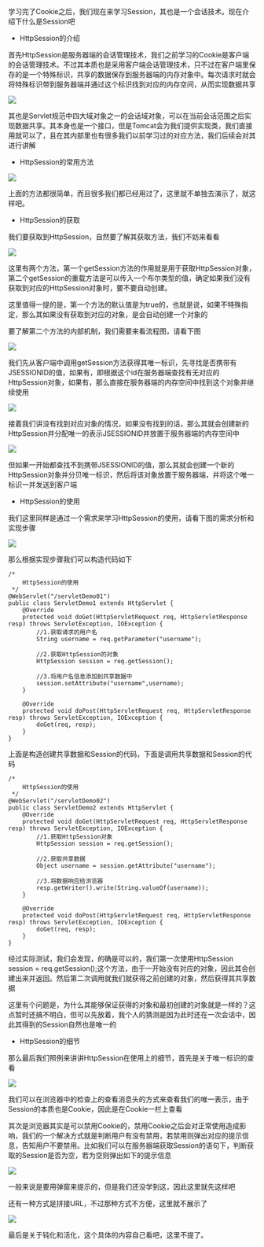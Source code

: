 学习完了Cookie之后，我们现在来学习Session，其也是一个会话技术。现在介绍下什么是Session吧

- HttpSession的介绍

首先HttpSession是服务器端的会话管理技术，我们之前学习的Cookie是客户端的会话管理技术。不过其本质也是采用客户端会话管理技术，只不过在客户端里保存的是一个特殊标识，共享的数据保存到服务器端的内存对象中。每次请求时就会将特殊标识带到服务器端并通过这个标识找到对应的内存空间，从而实现数据共享

![](D:/Rolin的学习笔记/youdaonote-pull/youdaonote/youdaonote-images/WEBRESOURCE3510d37e46e4dde5ced1952fae94f32c.png)

其也是Servlet规范中四大域对象之一的会话域对象，可以在当前会话范围之后实现数据共享。其本身也是一个接口，但是Tomcat会为我们提供实现类，我们直接用就可以了，且在其内部里也有很多我们以前学习过的对应方法，我们后续会对其进行讲解

- HttpSession的常用方法

![](D:/Rolin的学习笔记/youdaonote-pull/youdaonote/youdaonote-images/WEBRESOURCEa15fcdcac820aa364064ca8ed0198843.png)

上面的方法都很简单，而且很多我们都已经用过了，这里就不单独去演示了，就这样吧。

- HttpSession的获取

我们要获取到HttpSession，自然要了解其获取方法，我们不妨来看看

![](D:/Rolin的学习笔记/youdaonote-pull/youdaonote/youdaonote-images/WEBRESOURCE00eed9c66f4833f318308ca225662576.png)

这里有两个方法，第一个getSession方法的作用就是用于获取HttpSession对象，第二个getSession的重载方法是可以传入一个布尔类型的值，确定如果我们没有获取到对应的HttpSession对象时，要不要自动创建。

这里值得一提的是，第一个方法的默认值是为true的，也就是说，如果不特殊指定，那么其如果没有获取到对应的对象，是会自动创建一个对象的

要了解第二个方法的内部机制，我们需要来看流程图，请看下图

![](D:/Rolin的学习笔记/youdaonote-pull/youdaonote/youdaonote-images/WEBRESOURCEf8c653a2f00f2bd67cf8aa1e78bb5bb6.png)

我们先从客户端中调用getSession方法获得其唯一标识，先寻找是否携带有JSESSIONID的值，如果有，即根据这个id在服务器端查找有无对应的HttpSession对象，如果有，那么直接在服务器端的内存空间中找到这个对象并继续使用

![](D:/Rolin的学习笔记/youdaonote-pull/youdaonote/youdaonote-images/WEBRESOURCEb7754f930b5737addb83cfae2fa868f4.png)

接着我们讲没有找到对应对象的情况，如果没有找到的话，那么其就会创建新的HttpSession并分配唯一的表示JSESSIONID并放置于服务器端的内存空间中



![](D:/Rolin的学习笔记/youdaonote-pull/youdaonote/youdaonote-images/WEBRESOURCEd1844b0ee0c6c6cc53b4a10a78df36d9.png)

但如果一开始都查找不到携带JSESSIONID的值，那么其就会创建一个新的HttpSession对象并分贝唯一标识，然后将该对象放置于服务器端，并将这个唯一标识一并发送到客户端

- HttpSession的使用

我们这里同样是通过一个需求来学习HttpSession的使用，请看下图的需求分析和实现步骤

![](D:/Rolin的学习笔记/youdaonote-pull/youdaonote/youdaonote-images/WEBRESOURCEdd2743de05d0495ba88224730adf3f51.png)

那么根据实现步骤我们可以构造代码如下

```
/*
    HttpSession的使用
 */
@WebServlet("/servletDemo01")
public class ServletDemo1 extends HttpServlet {
    @Override
    protected void doGet(HttpServletRequest req, HttpServletResponse resp) throws ServletException, IOException {
        //1.获取请求的用户名
        String username = req.getParameter("username");
        
        //2.获取HttpSession的对象
        HttpSession session = req.getSession();
        
        //3.将用户名信息添加到共享数据中
        session.setAttribute("username",username);
    }

    @Override
    protected void doPost(HttpServletRequest req, HttpServletResponse resp) throws ServletException, IOException {
        doGet(req, resp);
    }
}
```

上面是构造创建共享数据和Session的代码，下面是调用共享数据和Session的代码

```
/*
    HttpSession的使用
 */
@WebServlet("/servletDemo02")
public class ServletDemo2 extends HttpServlet {
    @Override
    protected void doGet(HttpServletRequest req, HttpServletResponse resp) throws ServletException, IOException {
        //1.获取HttpSession对象
        HttpSession session = req.getSession();

        //2.获取共享数据
        Object username = session.getAttribute("username");

        //3.将数据响应给浏览器
        resp.getWriter().write(String.valueOf(username));
    }

    @Override
    protected void doPost(HttpServletRequest req, HttpServletResponse resp) throws ServletException, IOException {
        doGet(req, resp);
    }
}
```

经过实际测试，我们会发现，的确是可以的，我们第一次使用HttpSession session = req.getSession();这个方法，由于一开始没有对应的对象，因此其会创建出来并返回。然后第二次调用就我们就获得之前创建的对象，然后获得其共享数据

这里有个问题是，为什么其能够保证获得的对象和最初创建的对象就是一样的？这点暂时还搞不明白，但可以先放着，我个人的猜测是因为此时还在一次会话中，因此其得到的Session自然也是唯一的

- HttpSession的细节

那么最后我们照例来讲讲HttpSession在使用上的细节，首先是关于唯一标识的查看

![](D:/Rolin的学习笔记/youdaonote-pull/youdaonote/youdaonote-images/WEBRESOURCEcb80959897d410ec9928c959d60331fc.png)

我们可以在浏览器中的检查上的查看消息头的方式来查看我们的唯一表示，由于Session的本质也是Cookie，因此是在Cookie一栏上查看

其次是浏览器其实是可以禁用Cookie的，禁用Cookie之后会对正常使用造成影响，我们的一个解决方式就是判断用户有没有禁用，若禁用则弹出对应的提示信息，告知用户不要禁用。比如我们可以在服务器端获取Session的语句下，判断获取的Session是否为空，若为空则弹出如下的提示信息

![](D:/Rolin的学习笔记/youdaonote-pull/youdaonote/youdaonote-images/WEBRESOURCEa353d13ce94105c64f8a5f029c8dd6e7.png)

一般来说是要用弹窗来提示的，但是我们还没学到这，因此这里就先这样吧

还有一种方式是拼接URL，不过那种方式不方便，这里就不展示了

![](D:/Rolin的学习笔记/youdaonote-pull/youdaonote/youdaonote-images/WEBRESOURCE706184c11eace4c95ac06c1fc195c2af.png)

最后是关于钝化和活化，这个具体的内容自己看吧，这里不提了。